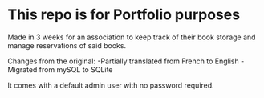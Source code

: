 # This repo is for Portfolio purposes

Made in 3 weeks for an association to keep track of their book storage and manage reservations of said books.

Changes from the original:
-Partially translated from French to English
-Migrated from mySQL to SQLite

It comes with a default admin user with no password required.



